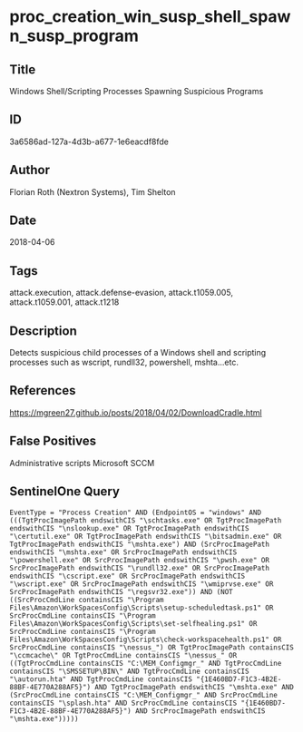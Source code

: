 # proc_creation_win_susp_shell_spawn_susp_program

## Title
Windows Shell/Scripting Processes Spawning Suspicious Programs

## ID
3a6586ad-127a-4d3b-a677-1e6eacdf8fde

## Author
Florian Roth (Nextron Systems), Tim Shelton

## Date
2018-04-06

## Tags
attack.execution, attack.defense-evasion, attack.t1059.005, attack.t1059.001, attack.t1218

## Description
Detects suspicious child processes of a Windows shell and scripting processes such as wscript, rundll32, powershell, mshta...etc.

## References
https://mgreen27.github.io/posts/2018/04/02/DownloadCradle.html

## False Positives
Administrative scripts
Microsoft SCCM

## SentinelOne Query
```
EventType = "Process Creation" AND (EndpointOS = "windows" AND (((TgtProcImagePath endswithCIS "\schtasks.exe" OR TgtProcImagePath endswithCIS "\nslookup.exe" OR TgtProcImagePath endswithCIS "\certutil.exe" OR TgtProcImagePath endswithCIS "\bitsadmin.exe" OR TgtProcImagePath endswithCIS "\mshta.exe") AND (SrcProcImagePath endswithCIS "\mshta.exe" OR SrcProcImagePath endswithCIS "\powershell.exe" OR SrcProcImagePath endswithCIS "\pwsh.exe" OR SrcProcImagePath endswithCIS "\rundll32.exe" OR SrcProcImagePath endswithCIS "\cscript.exe" OR SrcProcImagePath endswithCIS "\wscript.exe" OR SrcProcImagePath endswithCIS "\wmiprvse.exe" OR SrcProcImagePath endswithCIS "\regsvr32.exe")) AND (NOT ((SrcProcCmdLine containsCIS "\Program Files\Amazon\WorkSpacesConfig\Scripts\setup-scheduledtask.ps1" OR SrcProcCmdLine containsCIS "\Program Files\Amazon\WorkSpacesConfig\Scripts\set-selfhealing.ps1" OR SrcProcCmdLine containsCIS "\Program Files\Amazon\WorkSpacesConfig\Scripts\check-workspacehealth.ps1" OR SrcProcCmdLine containsCIS "\nessus_") OR TgtProcImagePath containsCIS "\ccmcache\" OR TgtProcCmdLine containsCIS "\nessus_" OR ((TgtProcCmdLine containsCIS "C:\MEM_Configmgr_" AND TgtProcCmdLine containsCIS "\SMSSETUP\BIN\" AND TgtProcCmdLine containsCIS "\autorun.hta" AND TgtProcCmdLine containsCIS "{1E460BD7-F1C3-4B2E-88BF-4E770A288AF5}") AND TgtProcImagePath endswithCIS "\mshta.exe" AND (SrcProcCmdLine containsCIS "C:\MEM_Configmgr_" AND SrcProcCmdLine containsCIS "\splash.hta" AND SrcProcCmdLine containsCIS "{1E460BD7-F1C3-4B2E-88BF-4E770A288AF5}") AND SrcProcImagePath endswithCIS "\mshta.exe")))))

```